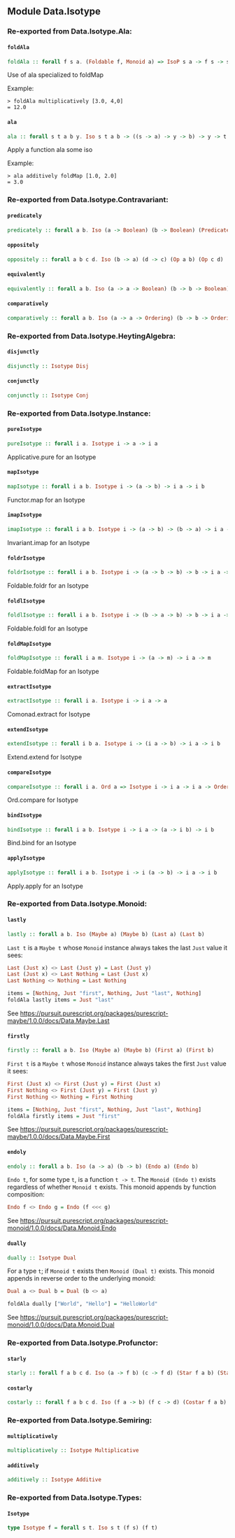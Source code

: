 ## Module Data.Isotype


### Re-exported from Data.Isotype.Ala:

#### `foldAla`

``` purescript
foldAla :: forall f s a. (Foldable f, Monoid a) => IsoP s a -> f s -> s
```

Use of ala specialized to foldMap

Example:

```
> foldAla multiplicatively [3.0, 4,0]
= 12.0
```

#### `ala`

``` purescript
ala :: forall s t a b y. Iso s t a b -> ((s -> a) -> y -> b) -> y -> t
```

Apply a function ala some iso

Example:

```
> ala additively foldMap [1.0, 2.0]
= 3.0
```

### Re-exported from Data.Isotype.Contravariant:

#### `predicately`

``` purescript
predicately :: forall a b. Iso (a -> Boolean) (b -> Boolean) (Predicate a) (Predicate b)
```

#### `oppositely`

``` purescript
oppositely :: forall a b c d. Iso (b -> a) (d -> c) (Op a b) (Op c d)
```

#### `equivalently`

``` purescript
equivalently :: forall a b. Iso (a -> a -> Boolean) (b -> b -> Boolean) (Equivalence a) (Equivalence b)
```

#### `comparatively`

``` purescript
comparatively :: forall a b. Iso (a -> a -> Ordering) (b -> b -> Ordering) (Comparison a) (Comparison b)
```

### Re-exported from Data.Isotype.HeytingAlgebra:

#### `disjunctly`

``` purescript
disjunctly :: Isotype Disj
```

#### `conjunctly`

``` purescript
conjunctly :: Isotype Conj
```

### Re-exported from Data.Isotype.Instance:

#### `pureIsotype`

``` purescript
pureIsotype :: forall i a. Isotype i -> a -> i a
```

Applicative.pure for an Isotype

#### `mapIsotype`

``` purescript
mapIsotype :: forall i a b. Isotype i -> (a -> b) -> i a -> i b
```

Functor.map for an Isotype

#### `imapIsotype`

``` purescript
imapIsotype :: forall i a b. Isotype i -> (a -> b) -> (b -> a) -> i a -> i b
```

Invariant.imap for an Isotype

#### `foldrIsotype`

``` purescript
foldrIsotype :: forall i a b. Isotype i -> (a -> b -> b) -> b -> i a -> b
```

Foldable.foldr for an Isotype

#### `foldlIsotype`

``` purescript
foldlIsotype :: forall i a b. Isotype i -> (b -> a -> b) -> b -> i a -> b
```

Foldable.foldl for an Isotype

#### `foldMapIsotype`

``` purescript
foldMapIsotype :: forall i a m. Isotype i -> (a -> m) -> i a -> m
```

Foldable.foldMap for an Isotype

#### `extractIsotype`

``` purescript
extractIsotype :: forall i a. Isotype i -> i a -> a
```

Comonad.extract for Isotype

#### `extendIsotype`

``` purescript
extendIsotype :: forall i b a. Isotype i -> (i a -> b) -> i a -> i b
```

Extend.extend for Isotype

#### `compareIsotype`

``` purescript
compareIsotype :: forall i a. Ord a => Isotype i -> i a -> i a -> Ordering
```

Ord.compare for Isotype

#### `bindIsotype`

``` purescript
bindIsotype :: forall i a b. Isotype i -> i a -> (a -> i b) -> i b
```

Bind.bind for an Isotype

#### `applyIsotype`

``` purescript
applyIsotype :: forall i a b. Isotype i -> i (a -> b) -> i a -> i b
```

Apply.apply for an Isotype

### Re-exported from Data.Isotype.Monoid:

#### `lastly`

``` purescript
lastly :: forall a b. Iso (Maybe a) (Maybe b) (Last a) (Last b)
```

`Last t` is a `Maybe t` whose `Monoid` instance always takes the last
`Just` value it sees:
```purescript
Last (Just x) <> Last (Just y) = Last (Just y)
Last (Just x) <> Last Nothing = Last (Just x)
Last Nothing <> Nothing = Last Nothing

items = [Nothing, Just "first", Nothing, Just "last", Nothing]
foldAla lastly items = Just "last"
```
See https://pursuit.purescript.org/packages/purescript-maybe/1.0.0/docs/Data.Maybe.Last

#### `firstly`

``` purescript
firstly :: forall a b. Iso (Maybe a) (Maybe b) (First a) (First b)
```

`First t` is a `Maybe t` whose `Monoid` instance always takes the first
`Just` value it sees:
```purescript
First (Just x) <> First (Just y) = First (Just x)
First Nothing <> First (Just y) = First (Just y)
First Nothing <> Nothing = First Nothing

items = [Nothing, Just "first", Nothing, Just "last", Nothing]
foldAla firstly items = Just "first"
```
See https://pursuit.purescript.org/packages/purescript-maybe/1.0.0/docs/Data.Maybe.First

#### `endoly`

``` purescript
endoly :: forall a b. Iso (a -> a) (b -> b) (Endo a) (Endo b)
```

`Endo t`, for some type `t`, is a function `t -> t`.
The `Monoid (Endo t)` exists regardless of whether `Monoid t` exists.
This monoid appends by function composition:
```purescript
Endo f <> Endo g = Endo (f <<< g)
```
See https://pursuit.purescript.org/packages/purescript-monoid/1.0.0/docs/Data.Monoid.Endo

#### `dually`

``` purescript
dually :: Isotype Dual
```

For a type `t`; if `Monoid t` exists then `Monoid (Dual t)` exists.
This monoid appends in reverse order to the underlying monoid:
```purescript
Dual a <> Dual b = Dual (b <> a)

foldAla dually ["World", "Hello"] = "HelloWorld"
```
See https://pursuit.purescript.org/packages/purescript-monoid/1.0.0/docs/Data.Monoid.Dual

### Re-exported from Data.Isotype.Profunctor:

#### `starly`

``` purescript
starly :: forall f a b c d. Iso (a -> f b) (c -> f d) (Star f a b) (Star f c d)
```

#### `costarly`

``` purescript
costarly :: forall f a b c d. Iso (f a -> b) (f c -> d) (Costar f a b) (Costar f c d)
```

### Re-exported from Data.Isotype.Semiring:

#### `multiplicatively`

``` purescript
multiplicatively :: Isotype Multiplicative
```

#### `additively`

``` purescript
additively :: Isotype Additive
```

### Re-exported from Data.Isotype.Types:

#### `Isotype`

``` purescript
type Isotype f = forall s t. Iso s t (f s) (f t)
```

